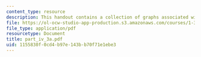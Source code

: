 ```yaml
---
content_type: resource
description: This handout contains a collection of graphs associated with the lecture.
file: https://ol-ocw-studio-app-production.s3.amazonaws.com/courses/1-361-advanced-soil-mechanics-fall-2004/1155830f0cd4b97e143bb70f71e1ebe3_part_iv_3a.pdf
file_type: application/pdf
resourcetype: Document
title: part_iv_3a.pdf
uid: 1155830f-0cd4-b97e-143b-b70f71e1ebe3
---
```

